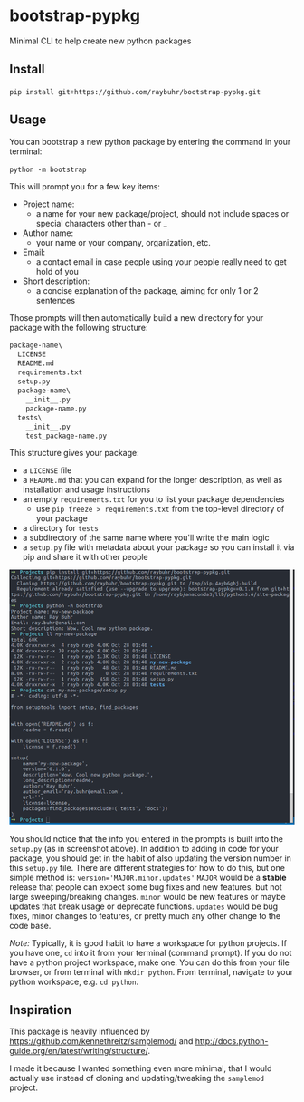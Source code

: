 # bootstrap-pypkg

Minimal CLI to help create new python packages

## Install

`pip install git+https://github.com/raybuhr/bootstrap-pypkg.git`

## Usage

You can bootstrap a new python package by entering the command in your terminal:

`python -m bootstrap`

This will prompt you for a few key items:

* Project name: 
  - a name for your new package/project, should not include spaces or special characters other than - or _
* Author name:
  - your name or your company, organization, etc.
* Email:
  - a contact email in case people using your people really need to get hold of you
* Short description:
  - a concise explanation of the package, aiming for only 1 or 2 sentences 

Those prompts will then automatically build a new directory for your package with the following structure:

```
package-name\
  LICENSE
  README.md
  requirements.txt
  setup.py
  package-name\
    __init__.py
    package-name.py
  tests\
    __init__.py
    test_package-name.py
```

This structure gives your package:

* a `LICENSE` file
* a `README.md` that you can expand for the longer description, as well as installation and usage instructions
* an empty `requirements.txt` for you to list your package dependencies 
  - use `pip freeze > requirements.txt` from the top-level directory of your package
* a directory for `tests`
* a subdirectory of the same name where you'll write the main logic
* a `setup.py` file with metadata about your package so you can install it via pip and share it with other people

![](screenshots/screenshot-terminal.png)

You should notice that the info you entered in the prompts is built into the `setup.py` (as in screenshot above).
In addition to adding in code for your package, you should get in the habit of also updating the version number in 
this `setup.py` file. There are different strategies for how to do this, but one simple method is:
`version='MAJOR.minor.updates'` 
`MAJOR` would be a **stable** release that people can expect some bug fixes and new features, but not large sweeping/breaking changes. 
`minor` would be new features or maybe updates that break usage or deprecate functions.
`updates` would be bug fixes, minor changes to features, or pretty much any other change to the code base. 

*Note:*
Typically, it is good habit to have a workspace for python projects. 
If you have one, `cd` into it from your terminal (command prompt). 
If you do not have a python project workspace, make one. 
You can do this from your file browser, or from terminal with `mkdir python`.
From terminal, navigate to your python workspace, e.g. `cd python`. 

## Inspiration

This package is heavily influenced by https://github.com/kennethreitz/samplemod/ and http://docs.python-guide.org/en/latest/writing/structure/. 

I made it because I wanted something even more minimal, that I would actually use instead of cloning and updating/tweaking the `samplemod` project. 

